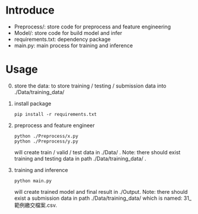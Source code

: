 # Introduce
* Preprocess/: store code for preprocess and feature engineering
* Model/: store code for build model and infer
* requirements.txt: dependency package
* main.py: main process for training and inference
# Usage

0. store the data: to store training / testing / submission data into ./Data/training_data/
1. install package

    ```
    pip install -r requirements.txt
    ```

2. preprocess and feature engineer
    ```
    python ./Preprocess/x.py
    python ./Preprocess/y.py
    ```
    will create train / valid / test data in ./Data/ .
    Note: there should exist training and testing data in path ./Data/training_data/ .
3. training and inference
    ```
    python main.py
    ```
    will create trained model and final result in ./Output. 
    Note: there should exist a submission data in path ./Data/training_data/ which is named: 31_範例繳交檔案.csv.